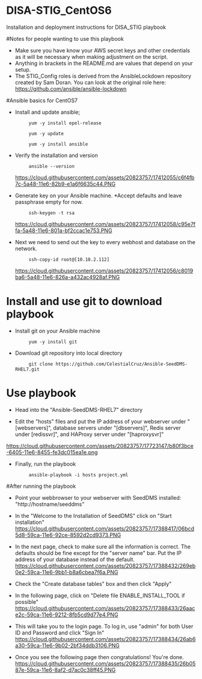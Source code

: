 # DISA-STIG_CentOS6
Installation and deployment instructions for DISA_STIG playbook

#Notes for people wanting to use this playbook
  - Make sure you have know your AWS secret keys and other credentials as it will be necessary when making adjustment on the script.  
  - Anything in brackets in the README.md are values that depend on your setup.
  - The STIG_Config roles is derived from the AnsibleLockdown repository created by Sam Doran. You can look at the original role here:
    https://github.com/ansible/ansible-lockdown

#Ansible basics for CentOS7
- Install and update ansible;

           yum -y install epel-release

           yum -y update

           yum -y install ansible

- Verify the installation and version

           ansible --version
           
  https://cloud.githubusercontent.com/assets/20823757/17412055/c6f4fb7c-5a48-11e6-82b9-e1a6f6635c44.PNG
  
- Generate key on your Ansible machine.
  *Accept defaults and leave passphrase empty for now.

           ssh-keygen -t rsa

  https://cloud.githubusercontent.com/assets/20823757/17412058/c95e7ffa-5a48-11e6-801a-bf2ccac1e753.PNG

- Next we need to send out the key to every webhost and database  on the network.

           ssh-copy-id root@[10.10.2.112]
  
  https://cloud.githubusercontent.com/assets/20823757/17412056/c8019ba6-5a48-11e6-826a-a432ac4928af.PNG
  
# Install and use git to download playbook
- Install git on your Ansible machine

           yum -y install git

- Download git repository into local directory

           git clone https://github.com/CelestialCruz/Ansible-SeedDMS-RHEL7.git

# Use playbook
- Head into the "Ansible-SeedDMS-RHEL7" directory

-  Edit the "hosts" files and put the IP address of your webserver under "[webservers]", database servers under "[dbservers]", Redis server under [redissvr]", and HAProxy server under "[haproxysvr]"

https://cloud.githubusercontent.com/assets/20823757/17723147/b80f3bce-6405-11e6-8455-fe3dc015ea1e.png

- Finally, run the playbook

           ansible-playbook -i hosts project.yml

#After running the playbook
 - Point your webbrowser to your webserver with SeedDMS installed:
       "http://hostname/seeddms"

- In the "Welcome to the Installation of SeedDMS"  click on "Start installation"
https://cloud.githubusercontent.com/assets/20823757/17388417/06bcd5d8-59ca-11e6-92ce-8592d2cd9373.PNG

- In the next page, check to make sure all the information is correct. The defaults should be fine except for the "server name" bar. Put the IP address of your database instead of the default. 
https://cloud.githubusercontent.com/assets/20823757/17388432/269eb0e2-59ca-11e6-9bb1-b8a6cbea7f6a.PNG

- Check the "Create database tables" box and then click "Apply"

- In the following page, click on "Delete file ENABLE_INSTALL_TOOL if possible"
https://cloud.githubusercontent.com/assets/20823757/17388433/26aace2c-59ca-11e6-9212-8fb5cd9d77e4.PNG

- This will take you to the login page. To log in, use "admin" for both User ID and Password and click "Sign In"
https://cloud.githubusercontent.com/assets/20823757/17388434/26ab6a30-59ca-11e6-9b02-2bf34ddb3106.PNG

- Once you see the following page then congratulations! You're done. 
https://cloud.githubusercontent.com/assets/20823757/17388435/26b0587e-59ca-11e6-8af2-d7ac0c38ff45.PNG

